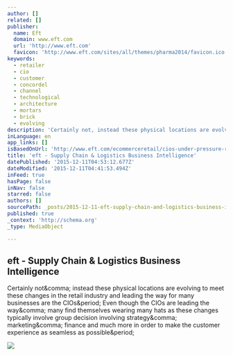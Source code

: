 ```yaml
---
author: []
related: []
publisher:
  name: Eft
  domain: www.eft.com
  url: 'http://www.eft.com'
  favicon: 'http://www.eft.com/sites/all/themes/pharma2014/favicon.ico'
keywords:
  - retailer
  - cio
  - customer
  - concordel
  - channel
  - technological
  - architecture
  - mortars
  - brick
  - evolving
description: 'Certainly not, instead these physical locations are evolving to meet these changes in the retail industry and leading the way for many businesses are the CIOs. Even though the CIOs are leading the way, many find themselves wearing many hats as these changes typically involve group decision involving strategy, marketing, finance and much more in order to make the customer experience as seamless as possible.'
inLanguage: en
app_links: []
isBasedOnUrl: 'http://www.eft.com/ecommerceretail/cios-under-pressure-retail-industry-transforms'
title: 'eft - Supply Chain & Logistics Business Intelligence'
datePublished: '2015-12-11T04:53:12.677Z'
dateModified: '2015-12-11T04:41:53.494Z'
inFeed: true
hasPage: false
inNav: false
starred: false
authors: []
sourcePath: _posts/2015-12-11-eft-supply-chain-and-logistics-business-intelligence.md
published: true
_context: 'http://schema.org'
_type: MediaObject

---
```

<article style=""><h1>eft - Supply Chain &amp; Logistics Business Intelligence</h1><p>Certainly not&amp;comma; instead these physical locations are evolving to meet these changes in the retail industry and leading the way for many businesses are the CIOs&amp;period; Even though the CIOs are leading the way&amp;comma; many find themselves wearing many hats as these changes typically involve group decision involving strategy&amp;comma; marketing&amp;comma; finance and much more in order to make the customer experience as seamless as possible&amp;period;</p><img src="http://eyefortransportdrupalfs.s3.amazonaws.com/cathy_2.jpg" /></article>